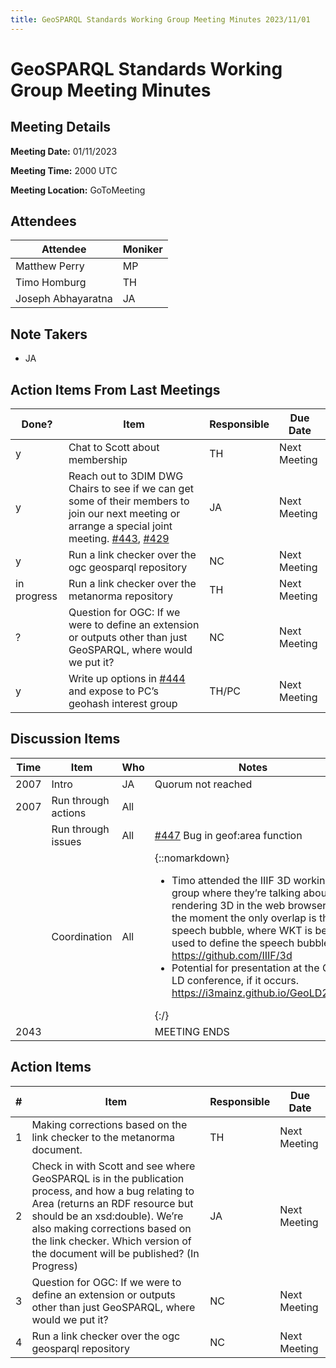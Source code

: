 ```yaml
---
title: GeoSPARQL Standards Working Group Meeting Minutes 2023/11/01
---
```

# GeoSPARQL Standards Working Group Meeting Minutes
## Meeting Details
**Meeting Date:** 01/11/2023

**Meeting Time:** 2000 UTC

**Meeting Location:** GoToMeeting  

## Attendees

| Attendee | Moniker |
| ---- | ---- |
| Matthew Perry | MP |
| Timo Homburg | TH |
| Joseph Abhayaratna | JA |

## Note Takers
- JA

## Action Items From Last Meetings

| Done? | Item | Responsible | Due Date |
| ---- | ---- | ---- | ---- |
| y | Chat to Scott about membership | TH | Next Meeting |
| y | Reach out to 3DIM DWG Chairs to see if we can get some of their members to join our next meeting or arrange a special joint meeting. [#443](https://github.com/opengeospatial/ogc-geosparql/pull/443), [#429](https://github.com/opengeospatial/ogc-geosparql/issues/429) | JA | Next Meeting |
| y | Run a link checker over the ogc geosparql repository | NC | Next Meeting |
in progress | Run a link checker over the metanorma repository | TH | Next Meeting |
| ? | Question for OGC: If we were to define an extension or outputs other than just GeoSPARQL, where would we put it? | NC | Next Meeting |
| y | Write up options in [#444](https://github.com/opengeospatial/ogc-geosparql/issues/444) and expose to PC’s geohash interest group | TH/PC | Next Meeting |

## Discussion Items

| Time | Item | Who | Notes |
| ---- | ---- | ---- | ---- |
| 2007 | Intro | JA | Quorum not reached |
| 2007 | Run through actions | All | |
| <br/> | Run through issues | All | [#447](https://github.com/opengeospatial/ogc-geosparql/issues/447) Bug in geof:area function |
| <br/> | Coordination | All | {::nomarkdown}<ul><li>Timo attended the IIIF 3D working group where they’re talking about rendering 3D in the web browser. At the moment the only overlap is the speech bubble, where WKT is being used to define the speech bubble. https://github.com/IIIF/3d</li><li>Potential for presentation at the Geo-LD conference, if it occurs. https://i3mainz.github.io/GeoLD2022/</li></ul>{:/} |
| 2043 | | | MEETING ENDS |

## Action Items

| \# | Item | Responsible | Due Date |
| ---- | ---- | ---- | ---- |
| <span name="action_1">1</span> | Making corrections based on the link checker to the metanorma document. | TH | Next Meeting |
| <span name="action_2">2</span> | Check in with Scott and see where GeoSPARQL is in the publication process, and how a bug relating to Area (returns an RDF resource bu​​t should be an xsd:double). We’re also making corrections based on the link checker. Which version of the document will be published? (In Progress) | JA | Next Meeting |
| <span name="action_3">3</span> | Question for OGC: If we were to define an extension or outputs other than just GeoSPARQL, where would we put it? | NC | Next Meeting |
| <span name="action_4">4</span> | Run a link checker over the ogc geosparql repository | NC | Next Meeting |
